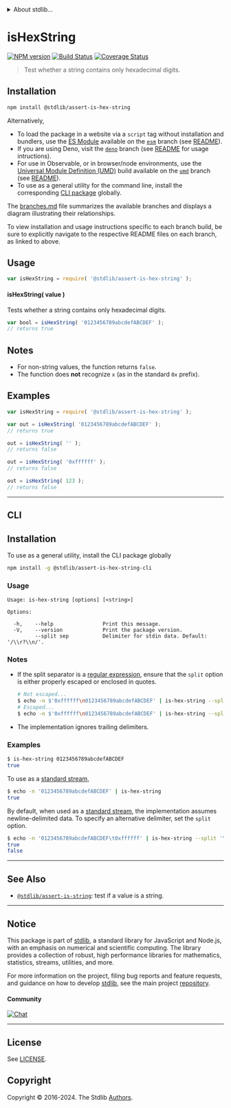 <!--

@license Apache-2.0

Copyright (c) 2018 The Stdlib Authors.

Licensed under the Apache License, Version 2.0 (the "License");
you may not use this file except in compliance with the License.
You may obtain a copy of the License at

   http://www.apache.org/licenses/LICENSE-2.0

Unless required by applicable law or agreed to in writing, software
distributed under the License is distributed on an "AS IS" BASIS,
WITHOUT WARRANTIES OR CONDITIONS OF ANY KIND, either express or implied.
See the License for the specific language governing permissions and
limitations under the License.

-->


<details>
  <summary>
    About stdlib...
  </summary>
  <p>We believe in a future in which the web is a preferred environment for numerical computation. To help realize this future, we've built stdlib. stdlib is a standard library, with an emphasis on numerical and scientific computation, written in JavaScript (and C) for execution in browsers and in Node.js.</p>
  <p>The library is fully decomposable, being architected in such a way that you can swap out and mix and match APIs and functionality to cater to your exact preferences and use cases.</p>
  <p>When you use stdlib, you can be absolutely certain that you are using the most thorough, rigorous, well-written, studied, documented, tested, measured, and high-quality code out there.</p>
  <p>To join us in bringing numerical computing to the web, get started by checking us out on <a href="https://github.com/stdlib-js/stdlib">GitHub</a>, and please consider <a href="https://opencollective.com/stdlib">financially supporting stdlib</a>. We greatly appreciate your continued support!</p>
</details>

# isHexString

[![NPM version][npm-image]][npm-url] [![Build Status][test-image]][test-url] [![Coverage Status][coverage-image]][coverage-url] <!-- [![dependencies][dependencies-image]][dependencies-url] -->

> Test whether a string contains only hexadecimal digits.

<section class="installation">

## Installation

```bash
npm install @stdlib/assert-is-hex-string
```

Alternatively,

-   To load the package in a website via a `script` tag without installation and bundlers, use the [ES Module][es-module] available on the [`esm`][esm-url] branch (see [README][esm-readme]).
-   If you are using Deno, visit the [`deno`][deno-url] branch (see [README][deno-readme] for usage intructions).
-   For use in Observable, or in browser/node environments, use the [Universal Module Definition (UMD)][umd] build available on the [`umd`][umd-url] branch (see [README][umd-readme]).
-   To use as a general utility for the command line, install the corresponding [CLI package][cli-section] globally.

The [branches.md][branches-url] file summarizes the available branches and displays a diagram illustrating their relationships.

To view installation and usage instructions specific to each branch build, be sure to explicitly navigate to the respective README files on each branch, as linked to above.

</section>

<section class="usage">

## Usage

```javascript
var isHexString = require( '@stdlib/assert-is-hex-string' );
```

#### isHexString( value )

Tests whether a string contains only hexadecimal digits.

```javascript
var bool = isHexString( '0123456789abcdefABCDEF' );
// returns true
```

</section>

<!-- /.usage -->

<section class="notes">

## Notes

-   For non-string values, the function returns `false`.
-   The function does **not** recognize `x` (as in the standard `0x` prefix).

</section>

<!-- /.notes -->

<section class="examples">

## Examples

<!-- eslint no-undef: "error" -->

```javascript
var isHexString = require( '@stdlib/assert-is-hex-string' );

var out = isHexString( '0123456789abcdefABCDEF' );
// returns true

out = isHexString( '' );
// returns false

out = isHexString( '0xffffff' );
// returns false

out = isHexString( 123 );
// returns false
```

</section>

<!-- /.examples -->

* * *

<section class="cli">

## CLI

<section class="installation">

## Installation

To use as a general utility, install the CLI package globally

```bash
npm install -g @stdlib/assert-is-hex-string-cli
```

</section>

<!-- CLI usage documentation. -->

<section class="usage">

### Usage

```text
Usage: is-hex-string [options] [<string>]

Options:

  -h,    --help                Print this message.
  -V,    --version             Print the package version.
         --split sep           Delimiter for stdin data. Default: '/\\r?\\n/'.
```

</section>

<!-- /.usage -->

<!-- CLI usage notes. Make sure to keep an empty line after the `section` element and another before the `/section` close. -->

<section class="notes">

### Notes

-   If the split separator is a [regular expression][mdn-regexp], ensure that the `split` option is either properly escaped or enclosed in quotes.

    ```bash
    # Not escaped...
    $ echo -n $'0xffffff\n0123456789abcdefABCDEF' | is-hex-string --split /\r?\n/
    # Escaped...
    $ echo -n $'0xffffff\n0123456789abcdefABCDEF' | is-hex-string --split /\\r?\\n/
    ```

-   The implementation ignores trailing delimiters.

</section>

<!-- /.notes -->

<section class="examples">

### Examples

```bash
$ is-hex-string 0123456789abcdefABCDEF
true
```

To use as a [standard stream][standard-streams],

```bash
$ echo -n '0123456789abcdefABCDEF' | is-hex-string
true
```

By default, when used as a [standard stream][standard-streams], the implementation assumes newline-delimited data. To specify an alternative delimiter, set the `split` option.

```bash
$ echo -n '0123456789abcdefABCDEF\t0xffffff' | is-hex-string --split '\t'
true
false
```

</section>

<!-- /.examples -->

</section>

<!-- /.cli -->

<!-- Section for related `stdlib` packages. Do not manually edit this section, as it is automatically populated. -->

<section class="related">

* * *

## See Also

-   <span class="package-name">[`@stdlib/assert-is-string`][@stdlib/assert/is-string]</span><span class="delimiter">: </span><span class="description">test if a value is a string.</span>

</section>

<!-- /.related -->

<!-- Section for all links. Make sure to keep an empty line after the `section` element and another before the `/section` close. -->


<section class="main-repo" >

* * *

## Notice

This package is part of [stdlib][stdlib], a standard library for JavaScript and Node.js, with an emphasis on numerical and scientific computing. The library provides a collection of robust, high performance libraries for mathematics, statistics, streams, utilities, and more.

For more information on the project, filing bug reports and feature requests, and guidance on how to develop [stdlib][stdlib], see the main project [repository][stdlib].

#### Community

[![Chat][chat-image]][chat-url]

---

## License

See [LICENSE][stdlib-license].


## Copyright

Copyright &copy; 2016-2024. The Stdlib [Authors][stdlib-authors].

</section>

<!-- /.stdlib -->

<!-- Section for all links. Make sure to keep an empty line after the `section` element and another before the `/section` close. -->

<section class="links">

[npm-image]: http://img.shields.io/npm/v/@stdlib/assert-is-hex-string.svg
[npm-url]: https://npmjs.org/package/@stdlib/assert-is-hex-string

[test-image]: https://github.com/stdlib-js/assert-is-hex-string/actions/workflows/test.yml/badge.svg?branch=main
[test-url]: https://github.com/stdlib-js/assert-is-hex-string/actions/workflows/test.yml?query=branch:main

[coverage-image]: https://img.shields.io/codecov/c/github/stdlib-js/assert-is-hex-string/main.svg
[coverage-url]: https://codecov.io/github/stdlib-js/assert-is-hex-string?branch=main

<!--

[dependencies-image]: https://img.shields.io/david/stdlib-js/assert-is-hex-string.svg
[dependencies-url]: https://david-dm.org/stdlib-js/assert-is-hex-string/main

-->

[chat-image]: https://img.shields.io/gitter/room/stdlib-js/stdlib.svg
[chat-url]: https://app.gitter.im/#/room/#stdlib-js_stdlib:gitter.im

[stdlib]: https://github.com/stdlib-js/stdlib

[stdlib-authors]: https://github.com/stdlib-js/stdlib/graphs/contributors

[cli-section]: https://github.com/stdlib-js/assert-is-hex-string#cli
[cli-url]: https://github.com/stdlib-js/assert-is-hex-string/tree/cli
[@stdlib/assert-is-hex-string]: https://github.com/stdlib-js/assert-is-hex-string/tree/main

[umd]: https://github.com/umdjs/umd
[es-module]: https://developer.mozilla.org/en-US/docs/Web/JavaScript/Guide/Modules

[deno-url]: https://github.com/stdlib-js/assert-is-hex-string/tree/deno
[deno-readme]: https://github.com/stdlib-js/assert-is-hex-string/blob/deno/README.md
[umd-url]: https://github.com/stdlib-js/assert-is-hex-string/tree/umd
[umd-readme]: https://github.com/stdlib-js/assert-is-hex-string/blob/umd/README.md
[esm-url]: https://github.com/stdlib-js/assert-is-hex-string/tree/esm
[esm-readme]: https://github.com/stdlib-js/assert-is-hex-string/blob/esm/README.md
[branches-url]: https://github.com/stdlib-js/assert-is-hex-string/blob/main/branches.md

[stdlib-license]: https://raw.githubusercontent.com/stdlib-js/assert-is-hex-string/main/LICENSE

[standard-streams]: https://en.wikipedia.org/wiki/Standard_streams

[mdn-regexp]: https://developer.mozilla.org/en-US/docs/Web/JavaScript/Guide/Regular_Expressions

<!-- <related-links> -->

[@stdlib/assert/is-string]: https://github.com/stdlib-js/assert-is-string

<!-- </related-links> -->

</section>

<!-- /.links -->
